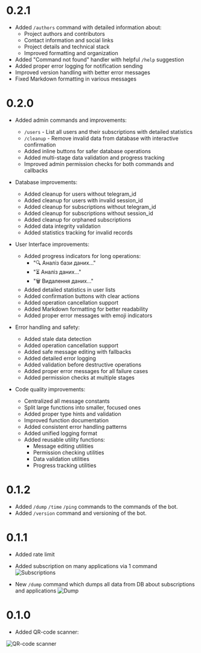 # 0.2.1

- Added `/authors` command with detailed information about:
    - Project authors and contributors
    - Contact information and social links
    - Project details and technical stack
    - Improved formatting and organization
- Added "Command not found" handler with helpful `/help` suggestion
- Added proper error logging for notification sending
- Improved version handling with better error messages
- Fixed Markdown formatting in various messages

# 0.2.0

- Added admin commands and improvements:
    - `/users` - List all users and their subscriptions with detailed statistics
    - `/cleanup` - Remove invalid data from database with interactive confirmation
    - Added inline buttons for safer database operations
    - Added multi-stage data validation and progress tracking
    - Improved admin permission checks for both commands and callbacks

- Database improvements:
    - Added cleanup for users without telegram_id
    - Added cleanup for users with invalid session_id
    - Added cleanup for subscriptions without telegram_id
    - Added cleanup for subscriptions without session_id
    - Added cleanup for orphaned subscriptions
    - Added data integrity validation
    - Added statistics tracking for invalid records

- User Interface improvements:
    - Added progress indicators for long operations:
        - "🔍 Аналіз бази даних..."
        - "⏳ Аналіз даних..."
        - "🗑 Видалення даних..."
    - Added detailed statistics in user lists
    - Added confirmation buttons with clear actions
    - Added operation cancellation support
    - Added Markdown formatting for better readability
    - Added proper error messages with emoji indicators

- Error handling and safety:
    - Added stale data detection
    - Added operation cancellation support
    - Added safe message editing with fallbacks
    - Added detailed error logging
    - Added validation before destructive operations
    - Added proper error messages for all failure cases
    - Added permission checks at multiple stages

- Code quality improvements:
    - Centralized all message constants
    - Split large functions into smaller, focused ones
    - Added proper type hints and validation
    - Improved function documentation
    - Added consistent error handling patterns
    - Added unified logging format
    - Added reusable utility functions:
        - Message editing utilities
        - Permission checking utilities
        - Data validation utilities
        - Progress tracking utilities

# 0.1.2

- Added `/dump` `/time` `/ping` commands to the commands of the bot.
- Added `/version` command and versioning of the bot.

# 0.1.1

- Added rate limit
- Added subscription on many applications via 1 command
  ![Subscriptions](assets/many_subs.gif)

- New `/dump` command which dumps all data from DB about subscriptions and applications
  ![Dump](assets/dump.gif)

# 0.1.0

- Added QR-code scanner:

![QR-code scanner](assets/qr_scanner.gif)
